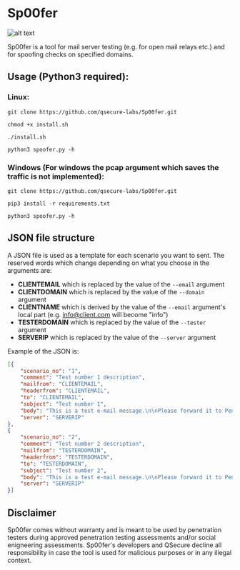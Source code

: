 # Sp00fer

![alt text](https://github.com/qsecure-labs/Sp00fer/blob/master/spoofer.PNG)

Sp00fer is a tool for mail server testing (e.g. for open mail relays etc.) and for spoofing checks on specified domains.

## Usage (Python3 required):

### Linux:

`git clone https://github.com/qsecure-labs/Sp00fer.git`

`chmod +x install.sh`

`./install.sh`

`python3 spoofer.py -h`

### Windows (For windows the pcap argument which saves the traffic is not implemented):

`git clone https://github.com/qsecure-labs/Sp00fer.git`

`pip3 install -r requirements.txt`

`python3 spoofer.py -h`

## JSON file structure

A JSON file is used as a template for each scenario you want to sent. The reserved words which change depending on what you choose in the arguments are:

- **CLIENTEMAIL** which is replaced by the value of the `--email` argument
- **CLIENTDOMAIN** which is replaced by the value of the `--domain` argument
- **CLIENTNAME** which is derived by the value of the `--email` argument's local part (e.g. info@client.com will become "info")
- **TESTERDOMAIN** which is replaced by the value of the `--tester` argument
- **SERVERIP** which is replaced by the value of the `--server` argument

Example of the JSON is:

```json
[{
    "scenario_no": "1",
    "comment": "Test number 1 description",
    "mailfrom": "CLIENTEMAIL",
    "headerfrom": "CLIENTEMAIL",
    "to": "CLIENTEMAIL",
    "subject": "Test number 1",
    "body": "This is a test e-mail message.\n\nPlease forward it to Pentester@[yourdomain] \n\nThank you,\nTest",
    "server": "SERVERIP"
},
{
    "scenario_no": "2",
    "comment": "Test number 2 description",
    "mailfrom": "TESTERDOMAIN",
    "headerfrom": "TESTERDOMAIN",
    "to": "TESTERDOMAIN",
    "subject": "Test number 2",
    "body": "This is a test e-mail message.\n\nPlease forward it to Pentester@[yourdomain] \n\nThank you,\nTest",
    "server": "SERVERIP"
}]
```

## Disclaimer
Sp00fer comes without warranty and is meant to be used by penetration testers during approved penetration testing assessments and/or social enigneering assessments. Sp00fer's developers and QSecure decline all responsibility in case the tool is used for malicious purposes or in any illegal context.
